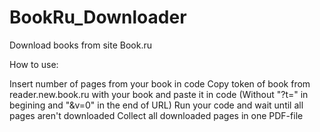 # BookRu_Downloader
Download books from site Book.ru

How to use: 

Insert number of pages from your book in code
Copy token of book from reader.new.book.ru with your book and paste it in code (Without "?t=" in begining and "&v=0" in the end of URL)
Run your code and wait until all pages aren't downloaded
Collect all downloaded pages in one PDF-file
